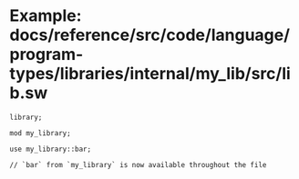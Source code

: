# Example: docs/reference/src/code/language/program-types/libraries/internal/my_lib/src/lib.sw

```sway
library;

mod my_library;

use my_library::bar;

// `bar` from `my_library` is now available throughout the file

```
